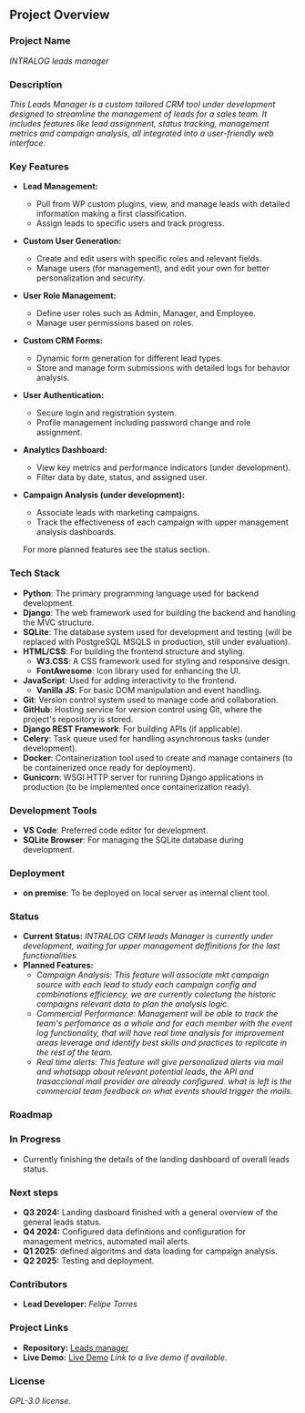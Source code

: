 ## Project Overview

### Project Name
*INTRALOG leads manager*

### Description
*This Leads Manager is a custom tailored CRM tool under development designed to streamline the management of leads for a sales team. It includes features like lead assignment, status tracking, management metrics and campaign analysis, all integrated into a user-friendly web interface.*

### Key Features

- **Lead Management:**
  - Pull from WP custom plugins, view, and manage leads with detailed information making a first classification.
  - Assign leads to specific users and track progress.
 
- **Custom User Generation:**
  - Create and edit users with specific roles and relevant fields.
  - Manage users (for management), and edit your own for better personalization and security.
  
- **User Role Management:**
  - Define user roles such as Admin, Manager, and Employee.
  - Manage user permissions based on roles.

- **Custom CRM Forms:**
  - Dynamic form generation for different lead types.
  - Store and manage form submissions with detailed logs for behavior analysis.
 
- **User Authentication:**
  - Secure login and registration system.
  - Profile management including password change and role assignment.

- **Analytics Dashboard:**
  - View key metrics and performance indicators (under development).
  - Filter data by date, status, and assigned user.

- **Campaign Analysis (under development):**
  - Associate leads with marketing campaigns.
  - Track the effectiveness of each campaign with upper management analysis dashboards.
 
  For more planned features see the status section.

### Tech Stack

- **Python**: The primary programming language used for backend development.
- **Django**: The web framework used for building the backend and handling the MVC structure.
- **SQLite**: The database system used for development and testing (will be replaced with PostgreSQL MSQLS in production, still under evaluation).
- **HTML/CSS**: For building the frontend structure and styling.
  - **W3.CSS**: A CSS framework used for styling and responsive design.
  - **FontAwesome**: Icon library used for enhancing the UI.
- **JavaScript**: Used for adding interactivity to the frontend.
  - **Vanilla JS**: For basic DOM manipulation and event handling.
- **Git**: Version control system used to manage code and collaboration.
- **GitHub**: Hosting service for version control using Git, where the project's repository is stored.
- **Django REST Framework**: For building APIs (if applicable).
- **Celery**: Task queue used for handling asynchronous tasks (under development).
- **Docker**: Containerization tool used to create and manage containers (to be containerized once ready for deployment).
- **Gunicorn**: WSGI HTTP server for running Django applications in production (to be implemented once containerization ready).

### Development Tools

- **VS Code**: Preferred code editor for development.
- **SQLite Browser**: For managing the SQLite database during development.

### Deployment

- **on premise**: To be deployed on local server as internal client tool.


### Status
- **Current Status:** *INTRALOG CRM leads Manager is currently under development, waiting for upper management deffinitions for the last functionalities.*
- **Planned Features:**
  - *Campaign Analysis:* *This feature will associate mkt campaign source with each lead to study each campaign config and combinations efficiency, we are currently colectung the historic campaigns relevant data to plan the analysis logic.*
  - *Commercial Performance:* *Management will be able to track the team's perfomance as a whole and for each member with the event log functionality, that will have real time analysis for improvement areas leverage and identify best skills and practices to replicate in the rest of the team.*
  - *Real time alerts:* *This feature will give personalized alerts via mail and whatsapp about relevant potential leads, the API and trasaccional mail provider are already configured. what is left is the commercial team feedback on what events should trigger the mails.*

### Roadmap

### In Progress
- Currently finishing the details of the landing dashboard of overall leads status.

### Next steps
- **Q3 2024:** Landing dasboard finished with a general overview of the general leads status.
- **Q4 2024:** Configured data definitions and configuration for management metrics, automated mail alerts.
- **Q1 2025:** defined algoritms and data loading for campaign analysis.
- **Q2 2025:** Testing and deployment.

### Contributors
- **Lead Developer:** *Felipe Torres*

### Project Links
- **Repository:** [Leads manager](https://github.com/manfeltor/Leads_manager_sample)
- **Live Demo:** [Live Demo](#) *Link to a live demo if available.*

### License
*GPL-3.0 license.*

